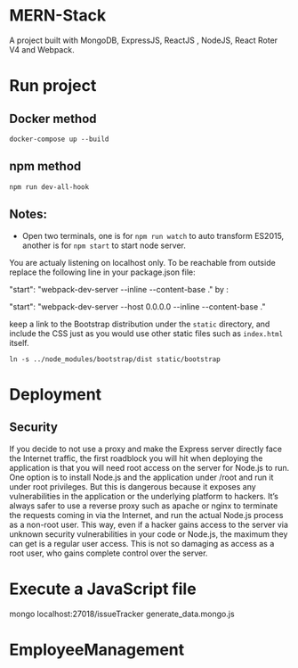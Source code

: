 # MERN-Stack

A project built with MongoDB, ExpressJS, ReactJS , NodeJS, React Roter V4 and Webpack.


# Run project
## Docker method
```
docker-compose up --build
```
## npm method
```
npm run dev-all-hook
```



## Notes:

- Open two terminals, one is for `npm run watch` to auto transform ES2015, another is for `npm start` to start node server.


You are actualy listening on localhost only. To be reachable from outside replace the following line in your package.json file:

"start": "webpack-dev-server --inline --content-base ."
by :

"start": "webpack-dev-server --host 0.0.0.0 --inline --content-base ."


keep a link to the Bootstrap distribution under the `static` directory, and include the CSS just as you would use other static files such as `index.html`
itself.
```
ln -s ../node_modules/bootstrap/dist static/bootstrap
```


# Deployment
## Security
If you decide to not use a proxy and make the Express server directly face the
Internet traffic, the first roadblock you will hit when deploying the application is that you
will need root access on the server for Node.js to run. One option is to install Node.js
and the application under /root and run it under root privileges. But this is dangerous
because it exposes any vulnerabilities in the application or the underlying platform to
hackers. It’s always safer to use a reverse proxy such as apache or nginx to terminate the
requests coming in via the Internet, and run the actual Node.js process as a non-root user.
This way, even if a hacker gains access to the server via unknown security vulnerabilities in your code or Node.js, the maximum they can get is a regular user access. This is not so damaging as access as a root user, who gains complete control over the server.


# Execute a JavaScript file
mongo localhost:27018/issueTracker generate_data.mongo.js
# EmployeeManagement
